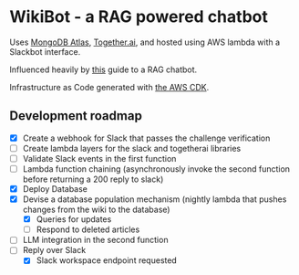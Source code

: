 # WikiBot - a RAG powered chatbot

Uses [MongoDB Atlas](https://www.mongodb.com/atlas/database), [Together.ai](together.ai), and hosted using AWS lambda with a Slackbot interface.

Influenced heavily by [this](https://www.together.ai/blog/rag-tutorial-mongodb) guide to a RAG chatbot.

Infrastructure as Code generated with [the AWS CDK](https://docs.aws.amazon.com/cdk/v2/guide/home.html).

## Development roadmap

* [X] Create a webhook for Slack that passes the challenge verification
* [ ] Create lambda layers for the slack and togetherai libraries
* [ ] Validate Slack events in the first function
* [ ] Lambda function chaining (asynchronously invoke the second function before returning a 200 reply to slack)
* [X] Deploy Database
* [X] Devise a database population mechanism (nightly lambda that pushes changes from the wiki to the database)
  * [X] Queries for updates
  * [ ] Respond to deleted articles
* [ ] LLM integration in the second function
* [ ] Reply over Slack
  * [X] Slack workspace endpoint requested
